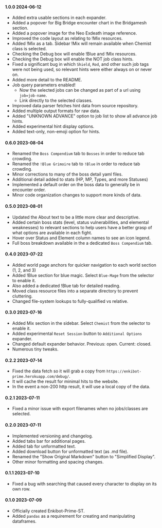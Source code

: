 #### 1.0.0 2024-06-12

- Added extra usable sections in each expander.
- Added a popover for Big Bridge encounter chart in the Bridgamesh section.
- Added a popover image for the Neo Exdeath image reference.
- Improved the code layout as relating to !Mix resources.
- Added !Mix as a tab. Sidebar !Mix will remain available when Chemist class is selected.
- Checking the Debug box will enable !Blue and !Mix resources.
- Checking the Debug box will enable the NOT job class hints.
- Fixed a significant bug in which `Shield`, `Rod`, and other such job
  tags were not being used, so relevant hints were either always on or
  never on.
- Added more detail to the README.
- Job query parameters enabled!
  - Now the selected jobs can be changed as part of a url using `job=job-name`.
  - Link directly to the selected classes.
- Improved data parser fetches hint data from source repository.
- Added multiple output formats for raw data.
- Added "UNKNOWN ADVANCE" option to job list to show all advance job hints.
- Added experimental hint display options.
- Added text-only, non-emoji option for hints.

#### 0.6.0 2023-08-04

- Renamed the `Boss Compendium` tab to `Bosses` in order to reduce tab crowding.
- Renamed the `!Blue Grimoire` tab to `!Blue` in order to reduce tab crowding.
- Minor corrections to many of the boss detail yaml files.
- Additional detail added to stats (HP, MP, Types, and more Statuses)
- Implemented a default order on the boss data to generally be in encounter order.
- Minor code organization changes to support more kinds of data.

#### 0.5.0 2023-08-01

- Updated the About text to be a little more clear and descriptive.
- Added certain boss stats (level, status vulnerabilities, and elemental weaknesses) 
  to relevant sections to help users have a better grasp of what options are available 
  in each fight.
- Hover over Status and Element column names to see an icon legend.
- Full boss breakdown available in the a dedicated `Boss Compendium` tab.

#### 0.4.0 2023-07-22

- Added world page anchors for quicker navigation to each world section (1, 2, and 3)
- Added !Blue section for blue magic. Select `Blue-Mage` from the selector to enable it.
- Also added a dedicated !Blue tab for detailed reading.
- Moved class resource files into a separate directory to prevent cluttering.
- Changed file-system lookups to fully-qualified vs relative.

#### 0.3.0 2023-07-16

- Added Mix section in the sidebar. Select `Chemist` from the selector to enable it.
- Added experimental `Reset Session` button to `Additional Options` expander. 
- Changed default expander behavior. Previous: open. Current: closed.
- Numerous tiny tweaks.

#### 0.2.2 2023-07-14

- Fixed the data fetch so it will grab a copy from `https://enkibot-prime.herokuapp.com/debug/`.
- It will cache the result for minimal hits to the website.
- In the event a non-200 http result, it will use a local copy of the data.

#### 0.2.1 2023-07-11

- Fixed a minor issue with export filenames when no jobs/classes are selected.

#### 0.2.0 2023-07-11

- Implemented versioning and changelog.
- Added tabs bar for additional pages.
- Added tab for unformatted text.
- Added download button for unformatted text (as .md file).
- Renamed the "Show Original Markdown" button to "Simplified Display".
- Other minor formatting and spacing changes.

#### 0.1.1 2023-07-10

- Fixed a bug with searching that caused every character to display on its own row.

#### 0.1.0 2023-07-09

- Officially created Enkibot-Prime-ST.
- Added `pandas` as a requirement for creating and manipulating dataframes.
